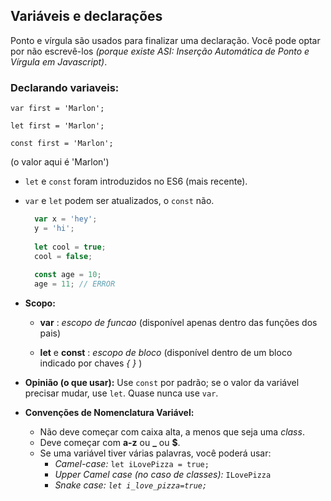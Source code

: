##  Variáveis ​​e declarações

Ponto e vírgula são usados para finalizar uma declaração. 
Você pode optar por não escrevê-los _(porque existe ASI: Inserção Automática de Ponto e Vírgula em Javascript)_.

### Declarando variaveis:

`var first = 'Marlon';`

`let first = 'Marlon';`

`const first = 'Marlon';`

(o valor aqui é 'Marlon')

-   `let` e `const` foram introduzidos no ES6 (mais recente).
    
-   `var` e `let` podem ser atualizados, o `const` não.
    
    ```javascript
      var x = 'hey';
      y = 'hi';
      
      let cool = true;
      cool = false;
      
      const age = 10;
      age = 11; // ERROR
    
    ```
    
-   **Scopo:**
    
    -   **var** : _escopo de funcao_ (disponível apenas dentro das funções dos pais)
        
    -   **let** e **const** : _escopo de bloco_ (disponível dentro de um bloco indicado por chaves _{ }_ )
        
-   **Opinião (o que usar):** Use `const` por padrão; se o valor da variável precisar mudar, use `let`. Quase nunca use `var`.
    
-   **Convenções de Nomenclatura Variável:**
    
    -   Não deve começar com caixa alta, a menos que seja uma _class_.
    -   Deve começar com **a-z** ou **_** ou **$**.
    -   Se uma variável tiver várias palavras, você poderá usar:
        -   _Camel-case:_ `let iLovePizza = true;`
        -   _Upper Camel case (no caso de classes):_ `ILovePizza`
        -   _Snake case: `let i_love_pizza=true;`_
